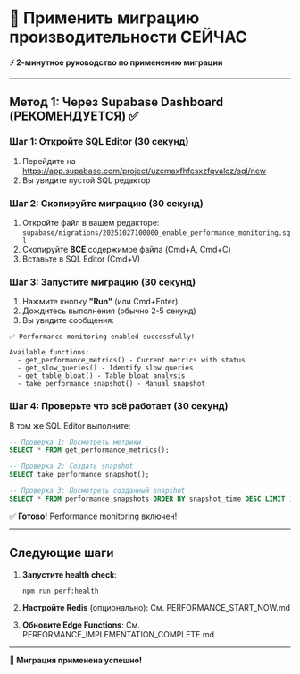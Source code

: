 # 🚀 Применить миграцию производительности СЕЙЧАС

**⚡ 2-минутное руководство по применению миграции**

---

## Метод 1: Через Supabase Dashboard (РЕКОМЕНДУЕТСЯ) ✅

### Шаг 1: Откройте SQL Editor (30 секунд)

1. Перейдите на https://app.supabase.com/project/uzcmaxfhfcsxzfqvaloz/sql/new
2. Вы увидите пустой SQL редактор

### Шаг 2: Скопируйте миграцию (30 секунд)

1. Откройте файл в вашем редакторе:
   `supabase/migrations/20251027100000_enable_performance_monitoring.sql`
2. Скопируйте **ВСЁ** содержимое файла (Cmd+A, Cmd+C)
3. Вставьте в SQL Editor (Cmd+V)

### Шаг 3: Запустите миграцию (30 секунд)

1. Нажмите кнопку **"Run"** (или Cmd+Enter)
2. Дождитесь выполнения (обычно 2-5 секунд)
3. Вы увидите сообщения:

```
✅ Performance monitoring enabled successfully!

Available functions:
  - get_performance_metrics() - Current metrics with status
  - get_slow_queries() - Identify slow queries
  - get_table_bloat() - Table bloat analysis
  - take_performance_snapshot() - Manual snapshot
```

### Шаг 4: Проверьте что всё работает (30 секунд)

В том же SQL Editor выполните:

```sql
-- Проверка 1: Посмотреть метрики
SELECT * FROM get_performance_metrics();

-- Проверка 2: Создать snapshot
SELECT take_performance_snapshot();

-- Проверка 3: Посмотреть созданный snapshot
SELECT * FROM performance_snapshots ORDER BY snapshot_time DESC LIMIT 1;
```

✅ **Готово!** Performance monitoring включен!

---

## Следующие шаги

1. **Запустите health check**:
   ```bash
   npm run perf:health
   ```

2. **Настройте Redis** (опционально):
   См. PERFORMANCE_START_NOW.md

3. **Обновите Edge Functions**:
   См. PERFORMANCE_IMPLEMENTATION_COMPLETE.md

---

**🎉 Миграция применена успешно!**
